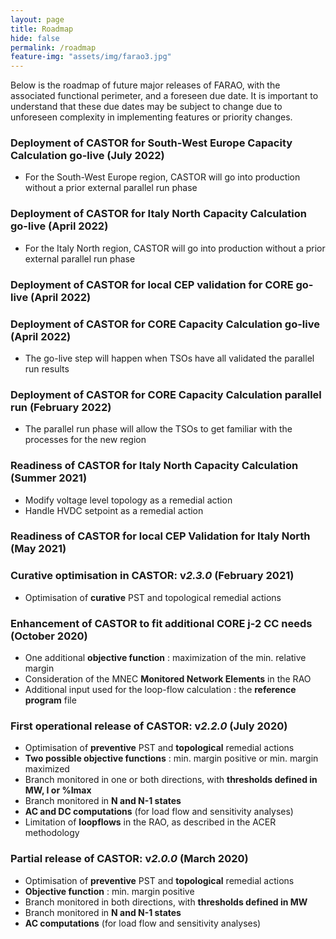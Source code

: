 ```yaml
---
layout: page
title: Roadmap
hide: false
permalink: /roadmap
feature-img: "assets/img/farao3.jpg"
---
```


Below is the roadmap of future major releases of FARAO, with the associated functional perimeter,
and a foreseen due date. It is important to understand that these due dates may be subject to
change due to unforeseen complexity in implementing features or priority changes. 

### Deployment of CASTOR for South-West Europe Capacity Calculation go-live (July 2022)

- For the South-West Europe region, CASTOR will go into production without a prior external parallel run phase

### Deployment of CASTOR for Italy North Capacity Calculation go-live (April 2022)

- For the Italy North region, CASTOR will go into production without a prior external parallel run phase

### Deployment of CASTOR for local CEP validation for CORE go-live (April 2022)

### Deployment of CASTOR for CORE Capacity Calculation go-live (April 2022)

- The go-live step will happen when TSOs have all validated the parallel run results

### Deployment of CASTOR for CORE Capacity Calculation parallel run (February 2022)

- The parallel run phase will allow the TSOs to get familiar with the processes for the new region

### Readiness of CASTOR for Italy North Capacity Calculation (Summer 2021)

- Modify voltage level topology as a remedial action
- Handle HVDC setpoint as a remedial action

### Readiness of CASTOR for local CEP Validation for Italy North (May 2021)

### Curative optimisation in CASTOR: v*2.3.0* (February 2021)

- Optimisation of **curative** PST and topological remedial actions

### Enhancement of CASTOR to fit additional CORE j-2 CC needs (October 2020)

- One additional **objective function** : maximization of the min. relative margin 
- Consideration of the MNEC **Monitored Network Elements** in the RAO
- Additional input used for the loop-flow calculation : the **reference program** file

### First operational release of CASTOR: v*2.2.0* (July 2020)

- Optimisation of **preventive** PST and **topological** remedial actions
- **Two possible objective functions** : min. margin positive or min. margin maximized
- Branch monitored in one or both directions, with **thresholds defined in MW, I or %Imax**
- Branch monitored in **N and N-1 states**
- **AC and DC computations** (for load flow and sensitivity analyses)
- Limitation of **loopflows** in the RAO, as described in the ACER methodology

### Partial release of CASTOR: v*2.0.0* (March 2020)

- Optimisation of **preventive** PST and **topological** remedial actions
- **Objective function** : min. margin positive
- Branch monitored in both directions, with **thresholds defined in MW**
- Branch monitored in **N and N-1 states**
- **AC computations** (for load flow and sensitivity analyses)




